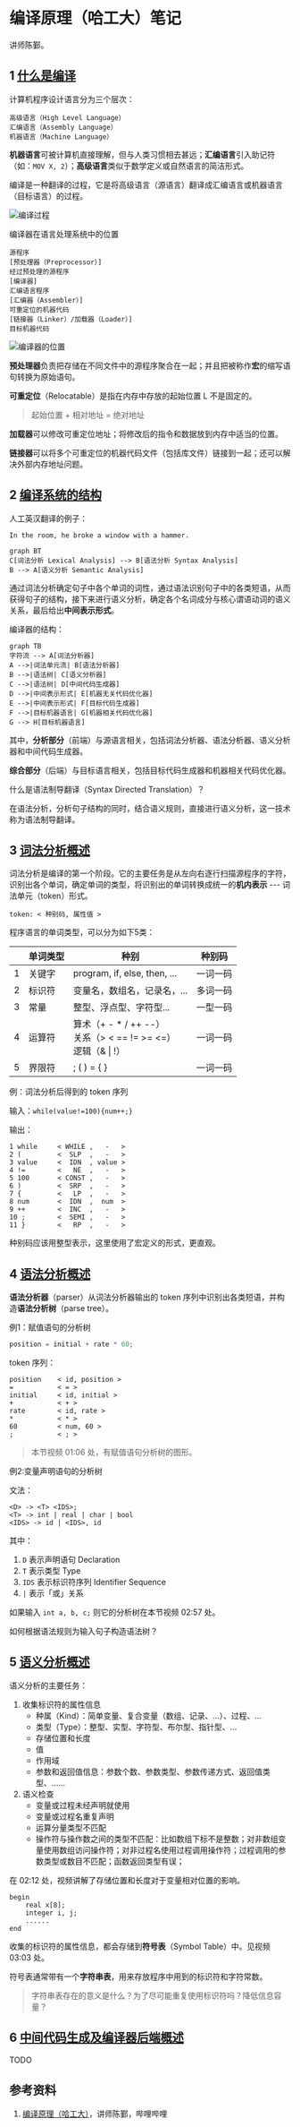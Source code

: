 # 编译原理（哈工大）笔记

讲师陈鄞。

## 1 [什么是编译](https://www.bilibili.com/video/BV1zW411t7YE?p=1)

计算机程序设计语言分为三个层次：

```
高级语言（High Level Language）
汇编语言（Assembly Language）
机器语言（Machine Language）
```

**机器语言**可被计算机直接理解，但与人类习惯相去甚远；**汇编语言**引入助记符（如：`MOV X, 2`）；**高级语言**类似于数学定义或自然语言的简洁形式。

编译是一种翻译的过程，它是将高级语言（源语言）翻译成汇编语言或机器语言（目标语言）的过程。

![编译过程](./img/hit0.png)

编译器在语言处理系统中的位置

```
源程序
[预处理器（Preprocessor）]
经过预处理的源程序
[编译器]
汇编语言程序
[汇编器（Assembler）]
可重定位的机器代码
[链接器（Linker）/加载器（Loader）]
目标机器代码
```

![编译器的位置](./img/hit1.png)

**预处理器**负责把存储在不同文件中的源程序聚合在一起；并且把被称作**宏**的缩写语句转换为原始语句。

**可重定位**（Relocatable）是指在内存中存放的起始位置 L 不是固定的。

> 起始位置 + 相对地址 = 绝对地址

**加载器**可以修改可重定位地址；将修改后的指令和数据放到内存中适当的位置。

**链接器**可以将多个可重定位的机器代码文件（包括库文件）链接到一起；还可以解决外部内存地址问题。

## 2 [编译系统的结构](https://www.bilibili.com/video/BV1zW411t7YE?p=2)

人工英汉翻译的例子：

```
In the room, he broke a window with a hammer.
```

```mermaid
graph BT
C[词法分析 Lexical Analysis] --> B[语法分析 Syntax Analysis]
B --> A[语义分析 Semantic Analysis]

```

通过词法分析确定句子中各个单词的词性，通过语法识别句子中的各类短语，从而获得句子的结构，接下来进行语义分析，确定各个名词成分与核心谓语动词的语义关系，最后给出**中间表示形式**。

编译器的结构：

```mermaid
graph TB
字符流 --> A[词法分析器]
A -->|词法单元流| B[语法分析器]
B -->|语法树| C[语义分析器]
C -->|语法树| D[中间代码生成器]
D -->|中间表示形式| E[机器无关代码优化器]
E -->|中间表示形式| F[目标代码生成器]
F -->|目标机器语言| G[机器相关代码优化器]
G --> H[目标机器语言]
```

其中，**分析部分**（前端）与源语言相关，包括词法分析器、语法分析器、语义分析器和中间代码生成器。

**综合部分**（后端）与目标语言相关，包括目标代码生成器和机器相关代码优化器。

什么是语法制导翻译（Syntax Directed Translation）？

在语法分析，分析句子结构的同时，结合语义规则，直接进行语义分析，这一技术称为语法制导翻译。

## 3 [词法分析概述](https://www.bilibili.com/video/BV1zW411t7YE?p=3)

词法分析是编译的第一个阶段。它的主要任务是从左向右逐行扫描源程序的字符，识别出各个单词，确定单词的类型，将识别出的单词转换成统一的**机内表示** --- 词法单元（token）形式。

```
token: < 种别码, 属性值 >
```

程序语言的单词类型，可以分为如下5类：

|  | 单词类型 | 种别 | 种别码 |
| --- | --- | --- | --- |
| 1 | 关键字 | program, if, else, then, ... |   一词一码 |
| 2 | 标识符 | 变量名，数组名，记录名，...|         多词一码 |
| 3 | 常量   | 整型、浮点型、字符型... |           一型一码 |
| 4 | 运算符 | 算术（+ - * / ++ --）<br> 关系（> < == != >= <=）<br>逻辑（& \| !）| 一词一码 |
| 5 | 界限符 | ; ( ) = { } |                    一词一码 |

例：词法分析后得到的 token 序列

输入：`while(value!=100){num++;}`

输出：

```
1 while     < WHILE ,   -   >
2 (         <  SLP  ,   -   >
3 value     <  IDN  , value >
4 !=        <   NE  ,   -   >
5 100       < CONST ,   -   >
6 )         <  SRP  ,   -   >
7 {         <   LP  ,   -   >
8 num       <  IDN  ,  num  >
9 ++        <  INC  ,   -   >
10 ;        <  SEMI ,   -   >
11 }        <   RP  ,   -   >
```

种别码应该用整型表示，这里使用了宏定义的形式，更直观。

## 4 [语法分析概述](https://www.bilibili.com/video/BV1zW411t7YE?p=4)

**语法分析器**（parser）从词法分析器输出的 token 序列中识别出各类短语，并构造**语法分析树**（parse tree）。

例1：赋值语句的分析树

```c
position = initial + rate * 60;
```

token 序列：

```
position    < id, position >
=           < = >
initial     < id, initial >
+           < + >
rate        < id, rate >
*           < * >
60          < num, 60 >
;           < ; >
```

> 本节视频 01:06 处，有赋值语句分析树的图形。

例2:变量声明语句的分析树

文法：

```
<D> -> <T> <IDS>;
<T> -> int | real | char | bool
<IDS> -> id | <IDS>, id
```

其中：

1. `D` 表示声明语句 Declaration
1. `T` 表示类型 Type
1. `IDS` 表示标识符序列 Identifier Sequence
1. `|` 表示「或」关系

如果输入 `int a, b, c;` 则它的分析树在本节视频 02:57 处。

如何根据语法规则为输入句子构造语法树？

## 5 [语义分析概述](https://www.bilibili.com/video/BV1zW411t7YE?p=5)

语义分析的主要任务：

1. 收集标识符的属性信息
    - 种属（Kind）：简单变量、复合变量（数组、记录、...）、过程、...
    - 类型（Type）：整型、实型、字符型、布尔型、指针型、...
    - 存储位置和长度
    - 值
    - 作用域
    - 参数和返回值信息：参数个数、参数类型、参数传递方式、返回值类型、......
1. 语义检查
    - 变量或过程未经声明就使用
    - 变量或过程名重复声明
    - 运算分量类型不匹配
    - 操作符与操作数之间的类型不匹配：比如数组下标不是整数；对非数组变量使用数组访问操作符；对非过程名使用过程调用操作符；过程调用的参数类型或数目不匹配；函数返回类型有误；

在 02:12 处，视频讲解了存储位置和长度对于变量相对位置的影响。

```
begin
    real x[8];
    integer i, j;
    ......
end
```

收集的标识符的属性信息，都会存储到**符号表**（Symbol Table）中。见视频 03:03 处。

符号表通常带有一个**字符串表**，用来存放程序中用到的标识符和字符常数。

> 字符串表存在的意义是什么？为了尽可能重复使用标识符吗？降低信息容量？

## 6 [中间代码生成及编译器后端概述](https://www.bilibili.com/video/BV1zW411t7YE?p=6)

TODO

## 参考资料

1. [编译原理（哈工大）](https://www.bilibili.com/video/BV1zW411t7YE?p=1)，讲师陈鄞，哔哩哔哩